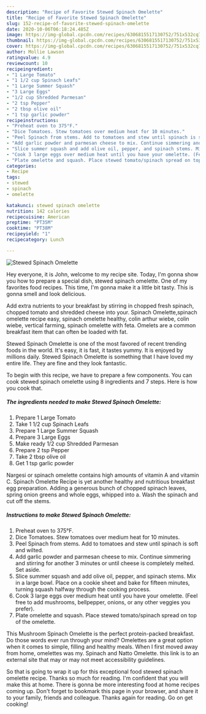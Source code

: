 ```yaml
---
description: "Recipe of Favorite Stewed Spinach Omelette"
title: "Recipe of Favorite Stewed Spinach Omelette"
slug: 152-recipe-of-favorite-stewed-spinach-omelette
date: 2020-10-06T06:18:24.485Z
image: https://img-global.cpcdn.com/recipes/6306815517130752/751x532cq70/stewed-spinach-omelette-recipe-main-photo.jpg
thumbnail: https://img-global.cpcdn.com/recipes/6306815517130752/751x532cq70/stewed-spinach-omelette-recipe-main-photo.jpg
cover: https://img-global.cpcdn.com/recipes/6306815517130752/751x532cq70/stewed-spinach-omelette-recipe-main-photo.jpg
author: Mollie Lawson
ratingvalue: 4.9
reviewcount: 10
recipeingredient:
- "1 Large Tomato"
- "1 1/2 cup Spinach Leafs"
- "1 Large Summer Squash"
- "3 Large Eggs"
- "1/2 cup Shredded Parmesan"
- "2 tsp Pepper"
- "2 tbsp olive oil"
- "1 tsp garlic powder"
recipeinstructions:
- "Preheat oven to 375°F."
- "Dice Tomatoes. Stew tomatoes over medium heat for 10 minutes."
- "Peel Spinach from stems. Add to tomatoes and stew until spinach is soft and wilted."
- "Add garlic powder and parmesan cheese to mix. Continue simmering and stirring for another 3 minutes or until cheese is completely melted. Set aside."
- "Slice summer squash and add olive oil, pepper, and spinach stems. Mix in a large bowl. Place on a cookie sheet and bake for fifteen minutes, turning squash halfway through the cooking process."
- "Cook 3 large eggs over medium heat until you have your omelette. (Feel free to add mushrooms, bellpepper, onions, or any other veggies you prefer)."
- "Plate omelette and squash. Place stewed tomato/spinach spread on top of the omelette."
categories:
- Recipe
tags:
- stewed
- spinach
- omelette

katakunci: stewed spinach omelette 
nutrition: 142 calories
recipecuisine: American
preptime: "PT35M"
cooktime: "PT38M"
recipeyield: "1"
recipecategory: Lunch

---
```



![Stewed Spinach Omelette](https://img-global.cpcdn.com/recipes/6306815517130752/751x532cq70/stewed-spinach-omelette-recipe-main-photo.jpg)

Hey everyone, it is John, welcome to my recipe site. Today, I'm gonna show you how to prepare a special dish, stewed spinach omelette. One of my favorites food recipes. This time, I'm gonna make it a little bit tasty. This is gonna smell and look delicious.

Add extra nutrients to your breakfast by stirring in chopped fresh spinach, chopped tomato and shredded cheese into your. Spinach Omelette,spinach omelette recipe easy, spinach omelette healthy, colin arthur wiebe, colin wiebe, vertical farming, spinach omelette with feta. Omelets are a common breakfast item that can often be loaded with fat.

Stewed Spinach Omelette is one of the most favored of recent trending foods in the world. It's easy, it is fast, it tastes yummy. It is enjoyed by millions daily. Stewed Spinach Omelette is something that I have loved my entire life. They are fine and they look fantastic.


To begin with this recipe, we have to prepare a few components. You can cook stewed spinach omelette using 8 ingredients and 7 steps. Here is how you cook that.

<!--inarticleads1-->

##### The ingredients needed to make Stewed Spinach Omelette:

1. Prepare 1 Large Tomato
1. Take 1 1/2 cup Spinach Leafs
1. Prepare 1 Large Summer Squash
1. Prepare 3 Large Eggs
1. Make ready 1/2 cup Shredded Parmesan
1. Prepare 2 tsp Pepper
1. Take 2 tbsp olive oil
1. Get 1 tsp garlic powder


Nargesi or spinach omelette contains high amounts of vitamin A and vitamin C. Spinach Omelette Recipe is yet another healthy and nutritious breakfast egg preparation. Adding a generous bunch of chopped spinach leaves, spring onion greens and whole eggs, whipped into a. Wash the spinach and cut off the stems. 

<!--inarticleads2-->

##### Instructions to make Stewed Spinach Omelette:

1. Preheat oven to 375°F.
1. Dice Tomatoes. Stew tomatoes over medium heat for 10 minutes.
1. Peel Spinach from stems. Add to tomatoes and stew until spinach is soft and wilted.
1. Add garlic powder and parmesan cheese to mix. Continue simmering and stirring for another 3 minutes or until cheese is completely melted. Set aside.
1. Slice summer squash and add olive oil, pepper, and spinach stems. Mix in a large bowl. Place on a cookie sheet and bake for fifteen minutes, turning squash halfway through the cooking process.
1. Cook 3 large eggs over medium heat until you have your omelette. (Feel free to add mushrooms, bellpepper, onions, or any other veggies you prefer).
1. Plate omelette and squash. Place stewed tomato/spinach spread on top of the omelette.


This Mushroom Spinach Omelette is the perfect protein-packed breakfast. Do those words ever run through your mind? Omelettes are a great option when it comes to simple, filling and healthy meals. When I first moved away from home, omelettes was my. Spinach and Natto Omelette. this link is to an external site that may or may not meet accessibility guidelines. 

So that is going to wrap it up for this exceptional food stewed spinach omelette recipe. Thanks so much for reading. I'm confident that you will make this at home. There is gonna be more interesting food at home recipes coming up. Don't forget to bookmark this page in your browser, and share it to your family, friends and colleague. Thanks again for reading. Go on get cooking!
